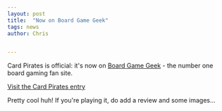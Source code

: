 ```yaml
---
layout: post
title:  "Now on Board Game Geek"
tags: news
author: Chris


---
```


Card Pirates is official: it's now on [Board Game Geek](https://boardgamegeek.com) - the number one board gaming fan site.

[Visit the Card Pirates entry](https://boardgamegeek.com/boardgame/146112/card-pirates)

Pretty cool huh! If you're playing it, do add a review and some images...

